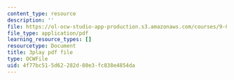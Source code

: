 ```yaml
---
content_type: resource
description: ''
file: https://ol-ocw-studio-app-production.s3.amazonaws.com/courses/9-00sc-introduction-to-psychology-fall-2011/4f77bc515d62282d80e3fc838e4854da_2fbrl6WoIyo.pdf
file_type: application/pdf
learning_resource_types: []
resourcetype: Document
title: 3play pdf file
type: OCWFile
uid: 4f77bc51-5d62-282d-80e3-fc838e4854da
---
```

